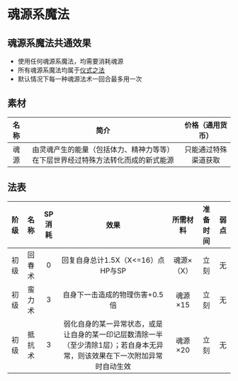 # 魂源系魔法

## 魂源系魔法共通效果

* 使用任何魂源系魔法，均需要消耗魂源
* 所有魂源系魔法均属于<a href="/rules/V4.x rules/8·magic/#仪式之法" target="_blank">仪式之法</a>
* 默认情况下每一种魂源法术一回合最多用一次

## 素材

名称|简介|价格（通用货币）
:--:|:--:|:--:
魂源|由灵魂产生的能量（包括体力、精神力等等）在下层世界经过特殊方法转化而成的新式能源|只能通过特殊渠道获取

## 法表

阶级|名称|SP消耗|效果|所需材料|准备时间|弱点
:--:|:--:|:--:|:--:|:--:|:--:|:--:
初级|回春术|0|回复自身总计1.5X（X<=16）点HP与SP|魂源×（X）|立刻|无
初级|蛮力术|3|自身下一击造成的物理伤害+0.5倍|魂源×15|立刻|无
初级|抵抗术|3|弱化自身的某一异常状态，或是让自身的某一印记层数清除一半（至少清除1层）；若自身本无异常，则该效果在下一次附加异常时自动生效|魂源×20|立刻|无
